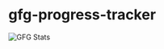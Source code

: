 # gfg-progress-tracker
![GFG Stats](https://gfg-stats-card.vercel.app/api?username=shetesayhn1w&theme=dark)
